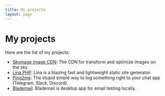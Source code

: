 ```yaml
---
title: My projects
layout: page
---
```


# My projects

Here are the list of my projects:

- [Skymage Image CDN](https://skymage.daudau.cc): The CDN for transform and optimize images on the sky.
- [Lina PHP](https://lina.daudau.cc): Lina is a blazing fast and lightweight static site generator.
- [Ping2me](https://ping2.me): The stupid simple way to log something right to your chat app (Telegram, Slack, Discord).
- [Blademail](https://blademail.app): Blademail is desktop app for email testing locally.